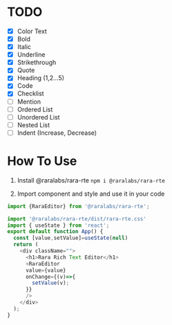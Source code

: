 # TODO

 - [x] Color Text
 - [x] Bold
 - [x] Italic
 - [x] Underline
 - [x] Strikethrough
 - [x] Quote
 - [x] Heading (1,2...5)
 - [x] Code
 - [x] Checklist
 - [ ] Mention
 - [ ] Ordered List
 - [ ] Unordered List
 - [ ] Nested List
 - [ ] Indent (Increase, Decrease)

# How To Use

1. Install @raralabs/rara-rte
 `npm i @raralabs/rara-rte`
 
2. Import component and style and use it in your code

```javascript
import {RaraEditor} from '@raralabs/rara-rte';

import '@raralabs/rara-rte/dist/rara-rte.css'
import { useState } from 'react';
export default function App() {
  const [value,setValue]=useState(null)
  return (
    <div className="">
      <h1>Rara Rich Text Editor</h1>
      <RaraEditor
      value={value}
      onChange={(v)=>{
        setValue(v);
      }}
      />
    </div>
  );
}
```
